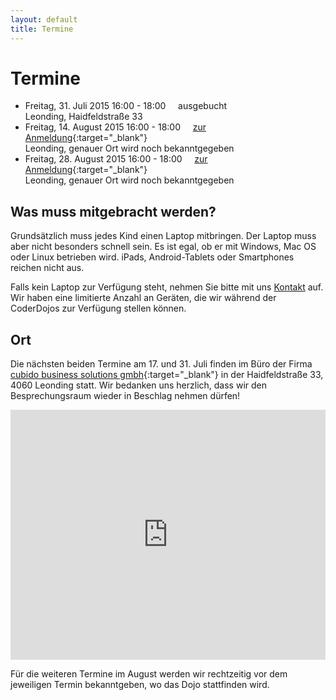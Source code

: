 ```yaml
---
layout: default
title: Termine
---
```


# Termine

* Freitag, 31. Juli 2015 16:00 - 18:00&nbsp;&nbsp;&nbsp;&nbsp;&nbsp;ausgebucht
<br/>Leonding, Haidfeldstraße 33
* Freitag, 14. August 2015 16:00 - 18:00&nbsp;&nbsp;&nbsp;&nbsp;&nbsp;[zur Anmeldung](https://www.eventbrite.de/e/coderdojo-linz-tickets-17195643633){:target="_blank"}
<br/>Leonding, genauer Ort wird noch bekanntgegeben
* Freitag, 28. August 2015 16:00 - 18:00&nbsp;&nbsp;&nbsp;&nbsp;&nbsp;[zur Anmeldung](https://www.eventbrite.de/e/coderdojo-linz-tickets-17195644636){:target="_blank"}
<br/>Leonding, genauer Ort wird noch bekanntgegeben

## Was muss mitgebracht werden?

Grundsätzlich muss jedes Kind einen Laptop mitbringen. Der Laptop muss aber nicht besonders schnell sein. Es ist egal, ob er mit Windows, Mac OS oder Linux betrieben wird. iPads, Android-Tablets oder Smartphones reichen nicht aus.

Falls kein Laptop zur Verfügung steht, nehmen Sie bitte mit uns [Kontakt](http://coderdojo-linz.github.io/kontakt.html) auf. Wir haben eine limitierte Anzahl an Geräten, die wir während der CoderDojos zur Verfügung stellen können.

## Ort

Die nächsten beiden Termine am 17. und 31. Juli finden im Büro der Firma [cubido business solutions gmbh](http://www.cubido.at){:target="_blank"} in der Haidfeldstraße 33, 4060 Leonding statt. Wir bedanken uns herzlich, dass wir den Besprechungsraum wieder in Beschlag nehmen dürfen!

<iframe frameborder="0" style="border: 0; width: 100%; height: 400px;" src="https://www.google.com/maps/embed/v1/place?q=Haidfeldstra%C3%9Fe%2033%2C%204060%20Leonding&key=AIzaSyAAgaQBWJByXn9NNkGVGGRFRxGXUWXxBXE"></iframe> 

Für die weiteren Termine im August werden wir rechtzeitig vor dem jeweiligen Termin bekanntgeben, wo das Dojo stattfinden wird.